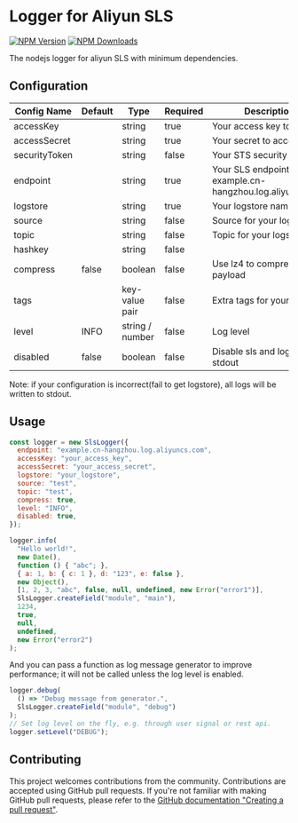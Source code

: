 # Logger for Aliyun SLS

[![NPM Version](https://img.shields.io/npm/v/sls-logger.svg)](https://npmjs.org/package/sls-logger)
[![NPM Downloads](https://img.shields.io/npm/dm/sls-logger.svg)](https://npmjs.org/package/sls-logger)

The nodejs logger for aliyun SLS with minimum dependencies.

## Configuration

| Config Name   | Default | Type            | Required | Description                                                  |
| ------------- | ------- | --------------- | -------- | ------------------------------------------------------------ |
| accessKey     |         | string          | true     | Your access key to SLS                                       |
| accessSecret  |         | string          | true     | Your secret to access SLS                                    |
| securityToken |         | string          | false    | Your STS security token                                      |
| endpoint      |         | string          | true     | Your SLS endpoint, e.g. example.cn-hangzhou.log.aliyuncs.com |
| logstore      |         | string          | true     | Your logstore name                                           |
| source        |         | string          | false    | Source for your logs                                         |
| topic         |         | string          | false    | Topic for your logs                                          |
| hashkey       |         | string          | false    |                                                              |
| compress      | false   | boolean         | false    | Use lz4 to compress log payload                              |
| tags          |         | key-value pair  | false    | Extra tags for your logs                                     |
| level         | INFO    | string / number | false    | Log level                                                    |
| disabled      | false   | boolean         | false    | Disable sls and log to stdout                                |

Note: if your configuration is incorrect(fail to get logstore), all logs will be written to stdout.

## Usage

```javascript
const logger = new SlsLogger({
  endpoint: "example.cn-hangzhou.log.aliyuncs.com",
  accessKey: "your_access_key",
  accessSecret: "your_access_secret",
  logstore: "your_logstore",
  source: "test",
  topic: "test",
  compress: true,
  level: "INFO",
  disabled: true,
});

logger.info(
  "Hello world!",
  new Date(),
  function () { "abc"; },
  { a: 1, b: { c: 1 }, d: "123", e: false },
  new Object(),
  [1, 2, 3, "abc", false, null, undefined, new Error("error1")],
  SlsLogger.createField("module", "main"),
  1234,
  true,
  null,
  undefined,
  new Error("error2")
);
```

And you can pass a function as log message generator to improve performance; it will not be called unless the log level is enabled.

``` js
logger.debug(
  () => "Debug message from generator.",
  SlsLogger.createField("module", "debug")
);
// Set log level on the fly, e.g. through user signal or rest api.
logger.setLevel("DEBUG");
```

## Contributing

This project welcomes contributions from the community. Contributions are accepted using GitHub pull requests. If you're not familiar with making GitHub pull requests, please refer to the [GitHub documentation "Creating a pull request"](https://help.github.com/articles/creating-a-pull-request/).
